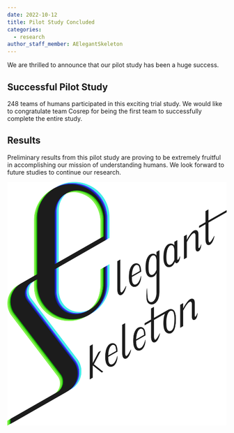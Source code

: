 ```yaml
---
date: 2022-10-12
title: Pilot Study Concluded
categories:
  - research
author_staff_member: AElegantSkeleton
---
```

We are thrilled to announce that our pilot study has been a huge success.

## Successful Pilot Study

248 teams of humans participated in this exciting trial study. We would like to congratulate team Cosrep for being the first team to successfully complete the entire study.

## Results

Preliminary results from this pilot study are proving to be extremely fruitful in accomplishing our mission of understanding humans. We look forward to future studies to continue our research.

![Logo](/images/Full_Wordmark.svg)
